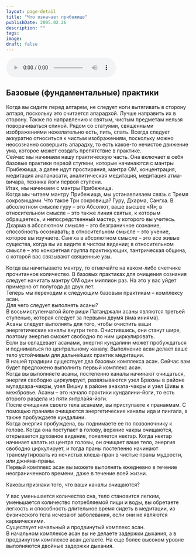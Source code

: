 ```yaml
---
layout: page-detail
title: "Что означает прибежище"
publishDate: 2005.02.26
description: ""
tags:
image:
draft: false
---
```


<audio title="2005.02.26 - Что означает прибежище.mp3" src="/upload/iblock/3ef/3ef902ef61e061c70935eb34a010a8b5.mp3" controls=""></audio>

## **Базовые (фундаментальные) практики**
 Когда вы сидите перед алтарем, не следует ноги вытягивать в сторону алтаря, поскольку это считается апарадхой. Лучше направить их в сторону. Также по направлению к святым, чистым предметам нельзя поворачиваться спиной. Рядом со статуями, священными изображениями нежелательно есть, пить, спать. Всегда следует аккуратно относиться к чистым изображениям, поскольку можно неосознанно совершить апарадху, то есть какое-то нечистое движение ума, которое может создать препятствие в практике.   
 Сейчас мы начинаем нашу практическую часть. Она включает в себя базовые практики первой ступени, которые начинаются с мантры Прибежища, а далее идут простирания, мантра ОМ, концентрация, медитация анапанасати, аналитическая медитация, медитация атма-вичара, техника йоги первой ступени.   
 Итак, мы начинаем с мантры Прибежища.   
 Когда мы читаем мантру Прибежища, мы устанавливаем связь с Тремя сокровищами. Что такое Три сокровища? Гуру, Дхарма, Сангха. В абсолютном смысле гуру – это Абсолют, ваше высшее «Я»; в относительном смысле – это также линия святых, к которым обращаетесь, и непосредственный мастер, у которого вы учитесь. Дхарма в абсолютном смысле – это безграничное сознание, способность осознавать; в относительном смысле – это учение, которое вы изучаете. Сангха в абсолютном смысле – это все живые существа, когда вы их видите в чистом видении; в относительном смысле – это конкретная группа практикующих, тантрическая община, с которой вас связывают священные узы.   
  
  
 Когда вы начитываете мантру, то отмечайте на каком-либо счетчике прочитанное количество. В базовых практиках для очищения сознания следует начитать мантру ОМ один миллион раз. На это у вас уйдет примерно от полугода до двух лет.   
 Теперь мы переходим к следующим базовым практикам – комплексу асан.   
 Для чего следует выполнять асаны?   
 В восьмиступенчатой йоге риши Патанджали асаны являются третьей ступенью, которая следует за первыми двумя (яма инияма).   
 Асаны следует выполнять для того, чтобы очистить ваши энергетические каналы внутри тела. Очистившись, они станут шире, поэтому энергия сможет свободно по ним циркулировать.   
 Если вы овладевает асанами, энергия кундалини может пробуждаться и подниматься по центральному каналу. Выполнение асан делает ваше тело устойчивым для дальнейших практик медитации.   
 В нашей традиции существует два базовых комплекса асан. Сейчас вам будет предложено выполнить первый комплекс асан.   
 Когда вы выполняете асаны, постепенно каналы начинают очищаться, энергия свободно циркулирует, развязываются узел Брахмы в районе муладхара-чакры, узел Вишну в районе анахата-чакры и узел Шивы в межбровье. Асаны – это начало практики кундалини-йоги, то есть второго раздела из пяти янтрлайя-йоги.   
 После очищения своего тела асанами, вы приступаете к пранаямам. С помощью пранаям очищаются энергетические каналы ида и пингала, а также пробуждаете кундалини.   
 Когда энергия пробуждена, вы поднимаете ее по позвоночнику к голове. Когда она поступает в голову, верхние чакры очищаются, открывается духовное видение, появляется нектар. Когда нектар начинает капать из центра головы, он очищает ваше тело, энергия свободно циркулирует, и тогда праны постепенно начинают трансмутировать из нечистых клеша-пран в чистые праны мудрости, или джняна-праны.   
 Первый комплекс асан вы можете выполнять ежедневно в течение неограниченного времени, даже в течение всей жизни.   
  
 Каковы признаки того, что ваши каналы очищаются?

  
 У вас уменьшается количество сна, тело становится легким, уменьшается количество потребляемой пищи и воды, вы обретаете легкость и способность длительное время сидеть в медитации, из физического тела исчезают заболевания, если они не являются кармическими.   
 Существует начальный и продвинутый комплекс асан.   
 В начальном комплексе асан вы не делаете задержки дыхания, а в продвинутом комплексе асан делаете. На еще более высоком уровне выполняются двойные задержки дыхания.   

  
